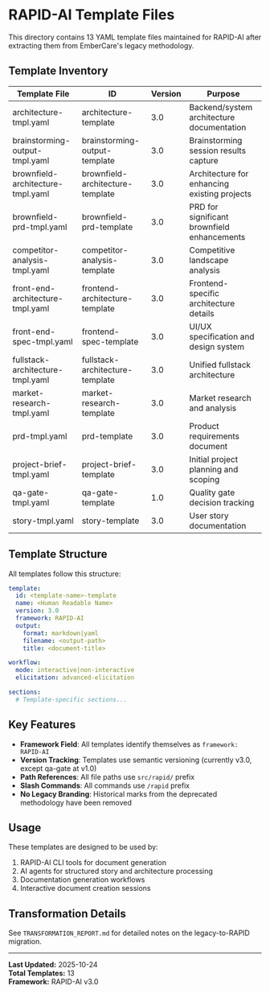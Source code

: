 # RAPID-AI Template Files

This directory contains 13 YAML template files maintained for RAPID-AI after extracting them from EmberCare's legacy methodology.

## Template Inventory

| Template File | ID | Version | Purpose |
|--------------|-----|---------|---------|
| architecture-tmpl.yaml | architecture-template | 3.0 | Backend/system architecture documentation |
| brainstorming-output-tmpl.yaml | brainstorming-output-template | 3.0 | Brainstorming session results capture |
| brownfield-architecture-tmpl.yaml | brownfield-architecture-template | 3.0 | Architecture for enhancing existing projects |
| brownfield-prd-tmpl.yaml | brownfield-prd-template | 3.0 | PRD for significant brownfield enhancements |
| competitor-analysis-tmpl.yaml | competitor-analysis-template | 3.0 | Competitive landscape analysis |
| front-end-architecture-tmpl.yaml | frontend-architecture-template | 3.0 | Frontend-specific architecture details |
| front-end-spec-tmpl.yaml | frontend-spec-template | 3.0 | UI/UX specification and design system |
| fullstack-architecture-tmpl.yaml | fullstack-architecture-template | 3.0 | Unified fullstack architecture |
| market-research-tmpl.yaml | market-research-template | 3.0 | Market research and analysis |
| prd-tmpl.yaml | prd-template | 3.0 | Product requirements document |
| project-brief-tmpl.yaml | project-brief-template | 3.0 | Initial project planning and scoping |
| qa-gate-tmpl.yaml | qa-gate-template | 1.0 | Quality gate decision tracking |
| story-tmpl.yaml | story-template | 3.0 | User story documentation |

## Template Structure

All templates follow this structure:

```yaml
template:
  id: <template-name>-template
  name: <Human Readable Name>
  version: 3.0
  framework: RAPID-AI
  output:
    format: markdown|yaml
    filename: <output-path>
    title: <document-title>

workflow:
  mode: interactive|non-interactive
  elicitation: advanced-elicitation

sections:
  # Template-specific sections...
```

## Key Features

- **Framework Field**: All templates identify themselves as `framework: RAPID-AI`
- **Version Tracking**: Templates use semantic versioning (currently v3.0, except qa-gate at v1.0)
- **Path References**: All file paths use `src/rapid/` prefix
- **Slash Commands**: All commands use `/rapid` prefix
- **No Legacy Branding**: Historical marks from the deprecated methodology have been removed

## Usage

These templates are designed to be used by:
1. RAPID-AI CLI tools for document generation
2. AI agents for structured story and architecture processing
3. Documentation generation workflows
4. Interactive document creation sessions

## Transformation Details

See `TRANSFORMATION_REPORT.md` for detailed notes on the legacy-to-RAPID migration.

---

**Last Updated:** 2025-10-24  
**Total Templates:** 13  
**Framework:** RAPID-AI v3.0

